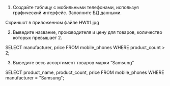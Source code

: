  1. Создайте таблицу с мобильными телефонами, используя графический интерфейс. Заполните БД данными.

Скриншот в приложенном файле HW#1.jpg

2. Выведите название, производителя и цену для товаров, количество которых превышает 2.

 SELECT manufacturer, price
 FROM mobile_phones
 WHERE product_count > 2;

 3. Выведите весь ассортимент товаров марки “Samsung”

  SELECT product_name, product_count, price
  FROM mobile_phones
  WHERE manufacturer = "Samsung";

